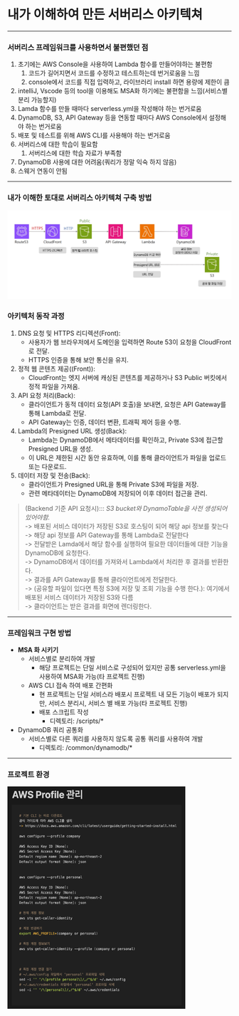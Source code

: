 # 내가 이해하여 만든 서버리스 아키텍쳐

---
### 서버리스 프레임워크를 사용하면서 불편했던 점
1. 초기에는 AWS Console을 사용하여 Lambda 함수를 만들어야하는 불편함
   1. 코드가 길어지면서 코드를 수정하고 테스트하는데 번거로움을 느낌
   2. console에서 코드를 직접 입력하고, 라이브러리 install 하면 용량에 제한이 큼
2. intelliJ, Vscode 등의 tool을 이용해도 MSA화 하기에는 불편함을 느낌(서비스별 분리 가능할지)
3. Lamda 함수를 만들 때마다 serverless.yml을 작성해야 하는 번거로움
4. DynamoDB, S3, API Gateway 등을 연동할 때마다 AWS Console에서 설정해야 하는 번거로움
5. 배포 및 테스트를 위해 AWS CLI를 사용해야 하는 번거로움
6. 서버리스에 대한 학습이 필요함
   1. 서버리스에 대한 학습 자료가 부족함
7. DynamoDB 사용에 대한 어려움(쿼리가 정말 익숙 하지 않음)
8. 스웨거 연동이 안됨

---
### 내가 이해한 토대로 서버리스 아키텍쳐 구축 방법
<img src="commons/image/img_1.png" width="600" height="200" /><br/>
### 아키텍처 동작 과정
1. DNS 요청 및 HTTPS 리디렉션(Front):
   * 사용자가 웹 브라우저에서 도메인을 입력하면 Route 53이 요청을 CloudFront로 전달.
   * HTTPS 인증을 통해 보안 통신을 유지.
2. 정적 웹 콘텐츠 제공((Front)):
   * CloudFront는 엣지 서버에 캐싱된 콘텐츠를 제공하거나 S3 Public 버킷에서 정적 파일을 가져옴.
3. API 요청 처리(Back):
   * 클라이언트가 동적 데이터 요청(API 호출)을 보내면, 요청은 API Gateway를 통해 Lambda로 전달.
   * API Gateway는 인증, 데이터 변환, 트래픽 제어 등을 수행.
4. Lambda의 Presigned URL 생성(Back):
   * Lambda는 DynamoDB에서 메타데이터를 확인하고, Private S3에 접근할 Presigned URL을 생성.
   * 이 URL은 제한된 시간 동안 유효하며, 이를 통해 클라이언트가 파일을 업로드 또는 다운로드.
5. 데이터 저장 및 전송(Back):
   * 클라이언트가 Presigned URL을 통해 Private S3에 파일을 저장.
   * 관련 메타데이터는 DynamoDB에 저장되어 이후 데이터 접근을 관리.
> (Backend 기준 API 요청시)::: *S3 bucket와 DynamoTable을 사전 생성되어있어야함.*<br/>
> -> 배포된 서비스 데이터가 저장된 S3로 호스팅이 되어 해당 api 정보를 찾는다<br/>
> -> 해당 api 정보를 API Gateway를 통해 Lambda로 전달한다<br/>
> -> 전달받은 Lamda에서 해당 함수를 실행하여 필요한 데이터들에 대한 기능을 DynamoDB에 요청한다.<br/>
> -> DynamoDB에서 데이터를 가져와서 Lambda에서 처리한 후 결과를 반환한다.<br/>
> -> 결과를 API Gateway를 통해 클라이언트에게 전달한다.<br/>
> -> (공유할 파일이 있다면 특정 S3에 저장 및 조회 기능을 수행 한다.): 여기에서 배포된 서비스 데이터가 저장된 S3와 다름<br/>
> -> 클라이언트는 받은 결과를 화면에 렌더링한다.
---
### 프레임워크 구현 방법
* __MSA 화 시키기__
  * 서비스별로 분리하여 개발 
     * 해당 프로젝트는 단일 서비스로 구성되어 있지만 공통 serverless.yml을 사용하여 MSA화 가능(타 프로젝트 진행)
  * AWS CLI 접속 하여 배포 간편화
     * 현 프로젝트는 단일 서비스라 배포시 프로젝트 내 모든 기능이 배포가 되지만, 서비스 분리시, 서비스 별 배포 가능(타 프로젝트 진행)
     * 배포 스크립트 작성
       * 디렉토리: /scripts/*
* DynamoDB 쿼리 공통화
  * 서비스별로 다른 쿼리를 사용하지 않도록 공통 쿼리를 사용하여 개발
    * 디렉토리: /common/dynamodb/*<br/>

---
### 프로젝트 환경
<img src="commons/image/img_2.png" width="400" height="500" />

